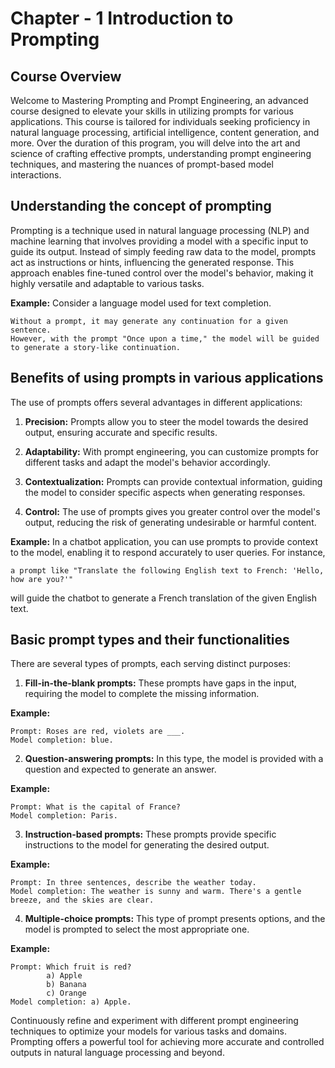 # Chapter - 1 Introduction to Prompting

## Course Overview

Welcome to Mastering Prompting and Prompt Engineering, an advanced course designed to elevate your skills in utilizing prompts for various applications. This course is tailored for individuals seeking proficiency in natural language processing, artificial intelligence, content generation, and more. Over the duration of this program, you will delve into the art and science of crafting effective prompts, understanding prompt engineering techniques, and mastering the nuances of prompt-based model interactions.

## Understanding the concept of prompting

Prompting is a technique used in natural language processing (NLP) and machine learning that involves providing a model with a specific input to guide its output. Instead of simply feeding raw data to the model, prompts act as instructions or hints, influencing the generated response. This approach enables fine-tuned control over the model's behavior, making it highly versatile and adaptable to various tasks.

**Example:**
Consider a language model used for text completion.
```
Without a prompt, it may generate any continuation for a given sentence. 
However, with the prompt "Once upon a time," the model will be guided to generate a story-like continuation.
```

## Benefits of using prompts in various applications

The use of prompts offers several advantages in different applications:

1. **Precision:** Prompts allow you to steer the model towards the desired output, ensuring accurate and specific results.

2. **Adaptability:** With prompt engineering, you can customize prompts for different tasks and adapt the model's behavior accordingly.

3. **Contextualization:** Prompts can provide contextual information, guiding the model to consider specific aspects when generating responses.

4. **Control:** The use of prompts gives you greater control over the model's output, reducing the risk of generating undesirable or harmful content.

**Example:**
In a chatbot application, you can use prompts to provide context to the model, enabling it to respond accurately to user queries. For instance, 
```
a prompt like "Translate the following English text to French: 'Hello, how are you?'" 
```
will guide the chatbot to generate a French translation of the given English text.

## Basic prompt types and their functionalities

There are several types of prompts, each serving distinct purposes:

1. **Fill-in-the-blank prompts:** These prompts have gaps in the input, requiring the model to complete the missing information.

**Example:**
```
Prompt: Roses are red, violets are ___.
Model completion: blue.
```

2. **Question-answering prompts:** In this type, the model is provided with a question and expected to generate an answer.

**Example:**
```
Prompt: What is the capital of France?
Model completion: Paris.
```

3. **Instruction-based prompts:** These prompts provide specific instructions to the model for generating the desired output.

**Example:**
<!-- <p><span style="background-color: yellow;">Prompt:</span> In three sentences, describe the weather today.</p>
<p><span style="background-color: lightgreen;">Model completion:</span> The weather is sunny and warm. There's a gentle breeze, and the skies are clear.</p> -->
```
Prompt: In three sentences, describe the weather today.
Model completion: The weather is sunny and warm. There's a gentle breeze, and the skies are clear.
```

4. **Multiple-choice prompts:** This type of prompt presents options, and the model is prompted to select the most appropriate one.

**Example:**
```
Prompt: Which fruit is red?
        a) Apple
        b) Banana
        c) Orange
Model completion: a) Apple.
```

Continuously refine and experiment with different prompt engineering techniques to optimize your models for various tasks and domains. Prompting offers a powerful tool for achieving more accurate and controlled outputs in natural language processing and beyond.